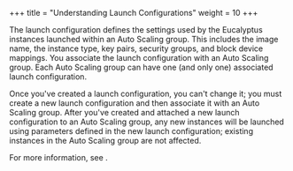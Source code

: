 +++
title = "Understanding Launch Configurations"
weight = 10
+++

The launch configuration defines the settings used by the Eucalyptus instances launched within an Auto Scaling group. This includes the image name, the instance type, key pairs, security groups, and block device mappings. You associate the launch configuration with an Auto Scaling group. Each Auto Scaling group can have one (and only one) associated launch configuration. 

Once you've created a launch configuration, you can't change it; you must create a new launch configuration and then associate it with an Auto Scaling group. After you've created and attached a new launch configuration to an Auto Scaling group, any new instances will be launched using parameters defined in the new launch configuration; existing instances in the Auto Scaling group are not affected. 

For more information, see [](autoscaling_examples_basic_config.dita) . 

